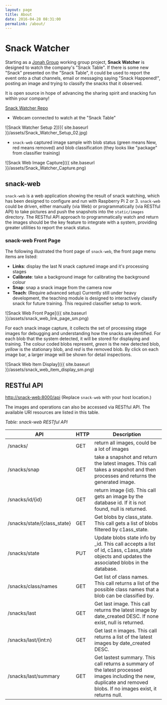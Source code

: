 ```yaml
---
layout: page
title: About
date: 2016-04-28 08:31:00
permalink: /about/
---
```

# Snack Watcher

Starting as a [Jonah Group](http://www.jonahgroup.com) working group project,
**Snack Watcher** is designed to watch the company's "Snack Table". If there is
some new "Snack" presented on the "Snack Table", it could be used to report the
event onto a chat channels, email or messaging saying "Snack Happened!", posting
an image and trying to classify the snacks that it observed.

It is open source in hope of advancing the sharing spirit and snacking fun within your company!

[Snack Watcher Repo](https://github.com/jonahgroup/SnackWatcher)

* Webcam connected to watch at the "Snack Table"

![Snack Watcher Setup 2]({{ site.baseurl }}/assets/Snack_Watcher_Setup_02.jpg)

* `snack-web` captured image sample with blob status (green means New, red means removed) and blob classification (they looks like "package" from classifier training)

![Snack Web Image Capture]({{ site.baseurl }}/assets/Snack_Watcher_Capture.png)

## snack-web
`snack-web` is a web application showing the result of snack watching, which has
been designed to configure and run with Raspberry Pi 2 or 3. `snack-web` could
be driven, either manually (via Web) or programmatically (via RESTful API) to
take pictures and push the snapshots into the `static/images` directory. The
RESTful API approach to programmatically watch and return the images should be
the key feature to integrate with a system, providing greater utilities to
report the snack status.

### snack-web Front Page
The following illustrated the front page of `snack-web`, the front page menu items are listed:

- **Links**: display the last N snack captured image and it's processing stages
- **Calibrate**: take a background image for calibrating the background colour
- **Snap**: snap a snack image from the camera now
- **Teach**: (Require advanced setup) Currently still under heavy development, the teaching module is designed to interactively classify snack for future training. This required classifier setup to work.

![Snack Web Front Page]({{ site.baseurl }}/assets/snack_web_link_page_sm.png)

For each snack image capture, it collects the set of processing stage images for debugging and understanding how the snacks are identified. For each blob that the system detected, it will be stored for displaying and training. The colour coded blobs represent, *green* is the new detected blob, *yellow* is the stationary blob, and *red* is the removed blob. By click on each image bar, a larger image will be shown for detail inspections.

![Snack Web Item Display]({{ site.baseurl }}/assets/snack_web_item_display_sm.png)

## RESTful API
<http://snack-web:8000/api>
(Replace `snack-web` with your host location.)

The images and operations can also be accessed via RESTful API. The available URI resources are listed in this table.

*Table: snack-web RESTful API*

| API | HTTP | Description |
|-----|------|-------------|
| /snacks/ | GET | return all images, could be a lot of images
| /snacks/snap | GET | take a snapshot and return the latest images. This call takes a snapshot and then processes and returns the generated image.
| /snacks/id/{id} | GET | return image {id}. This call gets an image by the database id. If it is not found, null is returned.
| /snacks/state/{class_state} | GET | Get blobs by class_state. This call gets a list of blobs filtered by c1ass_state.
| /snacks/state | PUT | Update blobs state info by _id. This call accepts a list of id, c1ass, c1ass_state objects and updates the associated blobs in the database.
| /snacks/class/names | GET | Get list of class names. This call returns a list of the possible class names that a blob can be classified by.
| /snacks/last | GET | Get last image. This call returns the latest image by date_created DESC. If none exist, null is returned.
| /snacks/last/{int:n} | GET | Get last n images. This call returns a list of the latest images by date_created DESC.
| /snacks/last/summary | GET | Get lastest summary. This call returns a summary of the latest processed images including the new, duplicate and removed blobs. If no images exist, it returns null.
